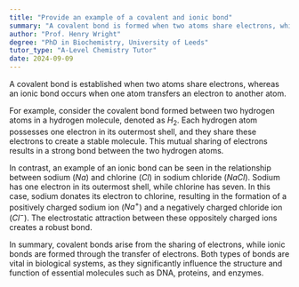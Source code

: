 ```yaml
---
title: "Provide an example of a covalent and ionic bond"
summary: "A covalent bond is formed when two atoms share electrons, while an ionic bond is formed when one atom donates an electron to another atom."
author: "Prof. Henry Wright"
degree: "PhD in Biochemistry, University of Leeds"
tutor_type: "A-Level Chemistry Tutor"
date: 2024-09-09
---
```


A covalent bond is established when two atoms share electrons, whereas an ionic bond occurs when one atom transfers an electron to another atom.

For example, consider the covalent bond formed between two hydrogen atoms in a hydrogen molecule, denoted as $H_2$. Each hydrogen atom possesses one electron in its outermost shell, and they share these electrons to create a stable molecule. This mutual sharing of electrons results in a strong bond between the two hydrogen atoms.

In contrast, an example of an ionic bond can be seen in the relationship between sodium ($Na$) and chlorine ($Cl$) in sodium chloride ($NaCl$). Sodium has one electron in its outermost shell, while chlorine has seven. In this case, sodium donates its electron to chlorine, resulting in the formation of a positively charged sodium ion ($Na^+$) and a negatively charged chloride ion ($Cl^-$). The electrostatic attraction between these oppositely charged ions creates a robust bond.

In summary, covalent bonds arise from the sharing of electrons, while ionic bonds are formed through the transfer of electrons. Both types of bonds are vital in biological systems, as they significantly influence the structure and function of essential molecules such as DNA, proteins, and enzymes.
    